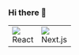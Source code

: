 ### Hi there 👋

<table>
  <tr>
    <td>
      <img src="https://upload.wikimedia.org/wikipedia/commons/a/a7/React-icon.svg" />
      <div>React</div>
    </td>
    <td>
      <img src="https://upload.wikimedia.org/wikipedia/commons/8/8e/Nextjs-logo.svg" />
      <div>Next.js</div>
    </td>
  </tr>
</table>
